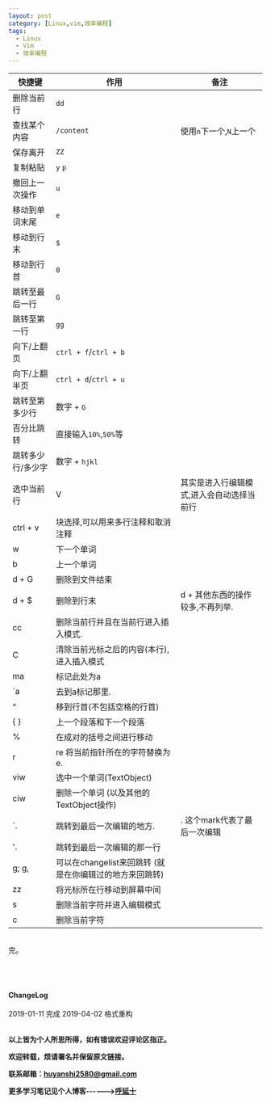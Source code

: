 ```yaml
---
layout: post
category: [Linux,vim,效率编程]
tags:
  - Linux
  - Vim
  - 效率编程
---
```



|快捷键 | 作用 | 备注
--- | --- | ---
删除当前行 | `dd`
查找某个内容 | `/content` | 使用`n`下一个,`N`上一个
保存离开 | `ZZ`
复制粘贴 |`y` `p`
撤回上一次操作 | `u`
移动到单词末尾 | `e`
移动到行末 | `$`
移动到行首 | `0`
跳转至最后一行 | `G`
跳转至第一行 | `gg`
向下/上翻页 | `ctrl + f`/`ctrl + b`
向下/上翻半页 | `ctrl + d`/`ctrl + u`
跳转至第多少行 | 数字 + `G`
百分比跳转  | 直接输入`10%`,`50%`等
跳转多少行/多少字 | 数字 + `hjkl`
选中当前行 | V | 其实是进入行编辑模式,进入会自动选择当前行
ctrl + v | 块选择,可以用来多行注释和取消注释
w | 下一个单词
b | 上一个单词
d + G | 删除到文件结束
d + $ | 删除到行末  | d + 其他东西的操作较多,不再列举.
cc | 删除当前行并且在当前行进入插入模式.
C | 清除当前光标之后的内容(本行),进入插入模式
ma | 标记此处为a
`a | 去到a标记那里.
^ | 移到行首(不包括空格的行首)
{ } | 上一个段落和下一个段落
% | 在成对的括号之间进行移动
r | re 将当前指针所在的字符替换为e.
viw | 选中一个单词(TextObject)
ciw | 删除一个单词 (以及其他的TextObject操作)
`. | 跳转到最后一次编辑的地方. | . 这个mark代表了最后一次编辑
'. | 跳转到最后一次编辑的那一行
g; g, | 可以在changelist来回跳转 (就是在你编辑过的地方来回跳转)
zz | 将光标所在行移动到屏幕中间
s | 删除当前字符并进入编辑模式
c | 删除当前字符



<br>
完。

<br>
<br>
<br>
<br>
<h4>ChangeLog</h4>
2019-01-11 完成
2019-04-02 格式重构
<br>
<br>

**以上皆为个人所思所得，如有错误欢迎评论区指正。**

**欢迎转载，烦请署名并保留原文链接。**

**联系邮箱：huyanshi2580@gmail.com**

**更多学习笔记见个人博客------><a href="{{ site.baseurl }}/">呼延十</a>**
